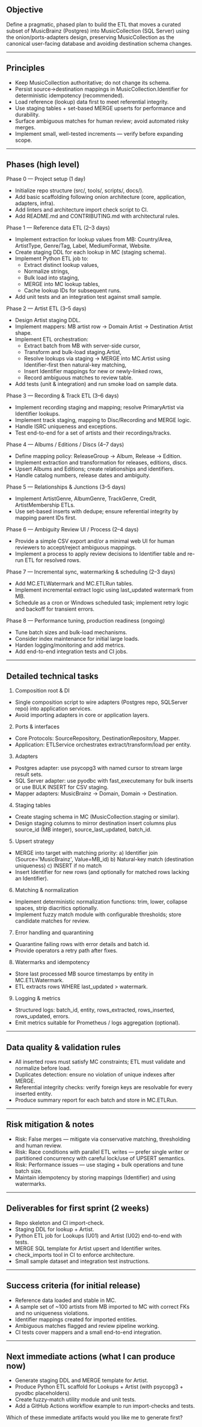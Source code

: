 
## Objective
Define a pragmatic, phased plan to build the ETL that moves a curated subset of MusicBrainz (Postgres) into MusicCollection (SQL Server) using the onion/ports-adapters design, preserving MusicCollection as the canonical user-facing database and avoiding destination schema changes.

---

## Principles
- Keep MusicCollection authoritative; do not change its schema.
- Persist source→destination mappings in MusicCollection.Identifier for deterministic idempotency (recommended).
- Load reference (lookup) data first to meet referential integrity.
- Use staging tables + set-based MERGE upserts for performance and durability.
- Surface ambiguous matches for human review; avoid automated risky merges.
- Implement small, well-tested increments — verify before expanding scope.

---

## Phases (high level)

Phase 0 — Project setup (1 day)
- Initialize repo structure (src/, tools/, scripts/, docs/).
- Add basic scaffolding following onion architecture (core, application, adapters, infra).
- Add linters and architecture import check script to CI.
- Add README.md and CONTRIBUTING.md with architectural rules.

Phase 1 — Reference data ETL (2–3 days)
- Implement extraction for lookup values from MB: Country/Area, ArtistType, Genre/Tag, Label, MediumFormat, Website.
- Create staging DDL for each lookup in MC (staging schema).
- Implement Python ETL job to:
  - Extract distinct lookup values,
  - Normalize strings,
  - Bulk load into staging,
  - MERGE into MC lookup tables,
  - Cache lookup IDs for subsequent runs.
- Add unit tests and an integration test against small sample.

Phase 2 — Artist ETL (3–5 days)
- Design Artist staging DDL.
- Implement mappers: MB artist row -> Domain Artist -> Destination Artist shape.
- Implement ETL orchestration:
  - Extract batch from MB with server-side cursor,
  - Transform and bulk-load staging.Artist,
  - Resolve lookups via staging -> MERGE into MC.Artist using Identifier-first then natural-key matching,
  - Insert Identifier mappings for new or newly-linked rows,
  - Record ambiguous matches to review table.
- Add tests (unit & integration) and run smoke load on sample data.

Phase 3 — Recording & Track ETL (3–6 days)
- Implement recording staging and mapping; resolve PrimaryArtist via Identifier lookups.
- Implement track staging, mapping to Disc/Recording and MERGE logic.
- Handle ISRC uniqueness and exceptions.
- Test end-to-end for a set of artists and their recordings/tracks.

Phase 4 — Albums / Editions / Discs (4–7 days)
- Define mapping policy: ReleaseGroup -> Album, Release -> Edition.
- Implement extraction and transformation for releases, editions, discs.
- Upsert Albums and Editions; create relationships and identifiers.
- Handle catalog numbers, release dates and ambiguity.

Phase 5 — Relationships & Junctions (3–5 days)
- Implement ArtistGenre, AlbumGenre, TrackGenre, Credit, ArtistMembership ETLs.
- Use set-based inserts with dedupe; ensure referential integrity by mapping parent IDs first.

Phase 6 — Ambiguity Review UI / Process (2–4 days)
- Provide a simple CSV export and/or a minimal web UI for human reviewers to accept/reject ambiguous mappings.
- Implement a process to apply review decisions to Identifier table and re-run ETL for resolved rows.

Phase 7 — Incremental sync, watermarking & scheduling (2–3 days)
- Add MC.ETLWatermark and MC.ETLRun tables.
- Implement incremental extract logic using last_updated watermark from MB.
- Schedule as a cron or Windows scheduled task; implement retry logic and backoff for transient errors.

Phase 8 — Performance tuning, production readiness (ongoing)
- Tune batch sizes and bulk-load mechanisms.
- Consider index maintenance for initial large loads.
- Harden logging/monitoring and add metrics.
- Add end-to-end integration tests and CI jobs.

---

## Detailed technical tasks

1. Composition root & DI
- Single composition script to wire adapters (Postgres repo, SQLServer repo) into application services.
- Avoid importing adapters in core or application layers.

2. Ports & interfaces
- Core Protocols: SourceRepository, DestinationRepository, Mapper.
- Application: ETLService orchestrates extract/transform/load per entity.

3. Adapters
- Postgres adapter: use psycopg3 with named cursor to stream large result sets.
- SQL Server adapter: use pyodbc with fast_executemany for bulk inserts or use BULK INSERT for CSV staging.
- Mapper adapters: MusicBrainz -> Domain, Domain -> Destination.

4. Staging tables
- Create staging schema in MC (MusicCollection.staging or similar).
- Design staging columns to mirror destination insert columns plus source_id (MB integer), source_last_updated, batch_id.

5. Upsert strategy
- MERGE into target with matching priority:
  a) Identifier join (Source='MusicBrainz', Value=MB_id)
  b) Natural-key match (destination uniqueness)
  c) INSERT if no match
- Insert Identifier for new rows (and optionally for matched rows lacking an Identifier).

6. Matching & normalization
- Implement deterministic normalization functions: trim, lower, collapse spaces, strip diacritics optionally.
- Implement fuzzy match module with configurable thresholds; store candidate matches for review.

7. Error handling and quarantining
- Quarantine failing rows with error details and batch id.
- Provide operators a retry path after fixes.

8. Watermarks and idempotency
- Store last processed MB source timestamps by entity in MC.ETLWatermark.
- ETL extracts rows WHERE last_updated > watermark.

9. Logging & metrics
- Structured logs: batch_id, entity, rows_extracted, rows_inserted, rows_updated, errors.
- Emit metrics suitable for Prometheus / logs aggregation (optional).

---

## Data quality & validation rules
- All inserted rows must satisfy MC constraints; ETL must validate and normalize before load.
- Duplicates detection: ensure no violation of unique indexes after MERGE.
- Referential integrity checks: verify foreign keys are resolvable for every inserted entity.
- Produce summary report for each batch and store in MC.ETLRun.

---

## Risk mitigation & notes
- Risk: False merges — mitigate via conservative matching, thresholding and human review.
- Risk: Race conditions with parallel ETL writes — prefer single writer or partitioned concurrency with careful lock/use of UPSERT semantics.
- Risk: Performance issues — use staging + bulk operations and tune batch size.
- Maintain idempotency by storing mappings (Identifier) and using watermarks.

---

## Deliverables for first sprint (2 weeks)
- Repo skeleton and CI import-check.
- Staging DDL for lookup + Artist.
- Python ETL job for Lookups (U01) and Artist (U02) end-to-end with tests.
- MERGE SQL template for Artist upsert and Identifier writes.
- check_imports tool in CI to enforce architecture.
- Small sample dataset and integration test instructions.

---

## Success criteria (for initial release)
- Reference data loaded and stable in MC.
- A sample set of ~100 artists from MB imported to MC with correct FKs and no uniqueness violations.
- Identifier mappings created for imported entities.
- Ambiguous matches flagged and review pipeline working.
- CI tests cover mappers and a small end-to-end integration.

---

## Next immediate actions (what I can produce now)
- Generate staging DDL and MERGE template for Artist.
- Produce Python ETL scaffold for Lookups + Artist (with psycopg3 + pyodbc placeholders).
- Create fuzzy-match utility module and unit tests.
- Add a GitHub Actions workflow example to run import-checks and tests.

Which of these immediate artifacts would you like me to generate first?